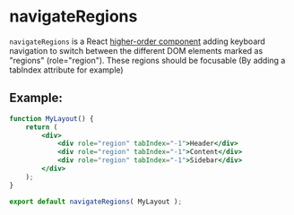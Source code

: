 # navigateRegions

`navigateRegions` is a React [higher-order component](https://facebook.github.io/react/docs/higher-order-components.html) adding keyboard navigation to switch between the different DOM elements marked as "regions" (role="region"). These regions should be focusable (By adding a tabIndex attribute for example)

## Example:

```jsx
function MyLayout() {
	return (
		<div>
			<div role="region" tabIndex="-1">Header</div>
			<div role="region" tabIndex="-1">Content</div>
			<div role="region" tabIndex="-1">Sidebar</div>
		</div>
	);
}

export default navigateRegions( MyLayout );
```